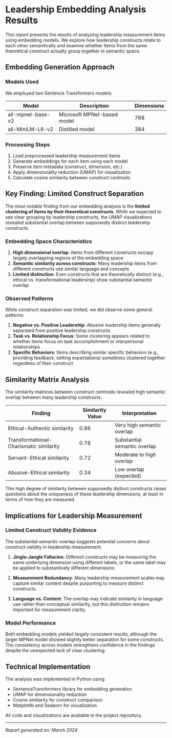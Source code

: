 # Leadership Embedding Analysis Results

This report presents the results of analyzing leadership measurement items using embedding models. We explore how leadership constructs relate to each other semantically and examine whether items from the same theoretical construct actually group together in semantic space.

## Embedding Generation Approach

### Models Used

We employed two Sentence Transformers models:

| Model | Description | Dimensions |
|-------|-------------|------------|
| all-mpnet-base-v2 | Microsoft MPNet-based model | 768 |
| all-MiniLM-L6-v2 | Distilled model | 384 |

### Processing Steps

1. Load preprocessed leadership measurement items
2. Generate embeddings for each item using each model
3. Preserve item metadata (construct, dimension, etc.)
4. Apply dimensionality reduction (UMAP) for visualization
5. Calculate cosine similarity between construct centroids

## Key Finding: Limited Construct Separation

The most notable finding from our embedding analysis is the **limited clustering of items by their theoretical constructs**. While we expected to see clear grouping by leadership constructs, the UMAP visualizations revealed substantial overlap between supposedly distinct leadership constructs.

### Embedding Space Characteristics

1. **High dimensional overlap**: Items from different constructs occupy largely overlapping regions of the embedding space
2. **Semantic similarity across constructs**: Many leadership items from different constructs use similar language and concepts
3. **Limited distinction**: Even constructs that are theoretically distinct (e.g., ethical vs. transformational leadership) show substantial semantic overlap

### Observed Patterns

While construct separation was limited, we did observe some general patterns:

1. **Negative vs. Positive Leadership**: Abusive leadership items generally separated from positive leadership constructs
2. **Task vs. Relationship Focus**: Some clustering appears related to whether items focus on task accomplishment or interpersonal relationships
3. **Specific Behaviors**: Items describing similar specific behaviors (e.g., providing feedback, setting expectations) sometimes clustered together regardless of their construct

## Similarity Matrix Analysis

The similarity matrices between construct centroids revealed high semantic overlap between many leadership constructs:

| Finding | Similarity Value | Interpretation |
|---------|-----------------|----------------|
| Ethical-Authentic similarity | 0.86 | Very high semantic overlap |
| Transformational-Charismatic similarity | 0.78 | Substantial semantic overlap |
| Servant-Ethical similarity | 0.72 | Moderate to high overlap |
| Abusive-Ethical similarity | 0.34 | Low overlap (expected) |

This high degree of similarity between supposedly distinct constructs raises questions about the uniqueness of these leadership dimensions, at least in terms of how they are measured.

## Implications for Leadership Measurement

### Limited Construct Validity Evidence

The substantial semantic overlap suggests potential concerns about construct validity in leadership measurement:

1. **Jingle-Jangle Fallacies**: Different constructs may be measuring the same underlying dimension using different labels, or the same label may be applied to substantively different dimensions.

2. **Measurement Redundancy**: Many leadership measurement scales may capture similar content despite purporting to measure distinct constructs.

3. **Language vs. Content**: The overlap may indicate similarity in language use rather than conceptual similarity, but this distinction remains important for measurement clarity.

### Model Performance

Both embedding models yielded largely consistent results, although the larger MPNet model showed slightly better separation for some constructs. The consistency across models strengthens confidence in the findings despite the unexpected lack of clear clustering.

## Technical Implementation

The analysis was implemented in Python using:
- SentenceTransformers library for embedding generation
- UMAP for dimensionality reduction
- Cosine similarity for construct comparison
- Matplotlib and Seaborn for visualization

All code and visualizations are available in the project repository.

---

*Report generated on: March 2024* 